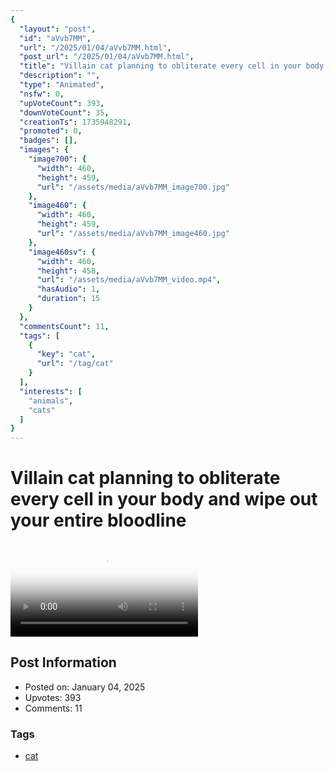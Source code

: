 ```yaml
---
{
  "layout": "post",
  "id": "aVvb7MM",
  "url": "/2025/01/04/aVvb7MM.html",
  "post_url": "/2025/01/04/aVvb7MM.html",
  "title": "Villain cat planning to obliterate every cell in your body and wipe out your entire bloodline",
  "description": "",
  "type": "Animated",
  "nsfw": 0,
  "upVoteCount": 393,
  "downVoteCount": 35,
  "creationTs": 1735948291,
  "promoted": 0,
  "badges": [],
  "images": {
    "image700": {
      "width": 460,
      "height": 459,
      "url": "/assets/media/aVvb7MM_image700.jpg"
    },
    "image460": {
      "width": 460,
      "height": 459,
      "url": "/assets/media/aVvb7MM_image460.jpg"
    },
    "image460sv": {
      "width": 460,
      "height": 458,
      "url": "/assets/media/aVvb7MM_video.mp4",
      "hasAudio": 1,
      "duration": 15
    }
  },
  "commentsCount": 11,
  "tags": [
    {
      "key": "cat",
      "url": "/tag/cat"
    }
  ],
  "interests": [
    "animals",
    "cats"
  ]
}
---
```


# Villain cat planning to obliterate every cell in your body and wipe out your entire bloodline

<video controls playsinline loop poster="/assets/media/aVvb7MM_image460.jpg">
  <source src="/assets/media/aVvb7MM_video.mp4" type="video/mp4">
  Your browser does not support the video tag.
</video>

## Post Information

- Posted on: January 04, 2025
- Upvotes: 393
- Comments: 11

### Tags

- [cat](/tag/cat)
